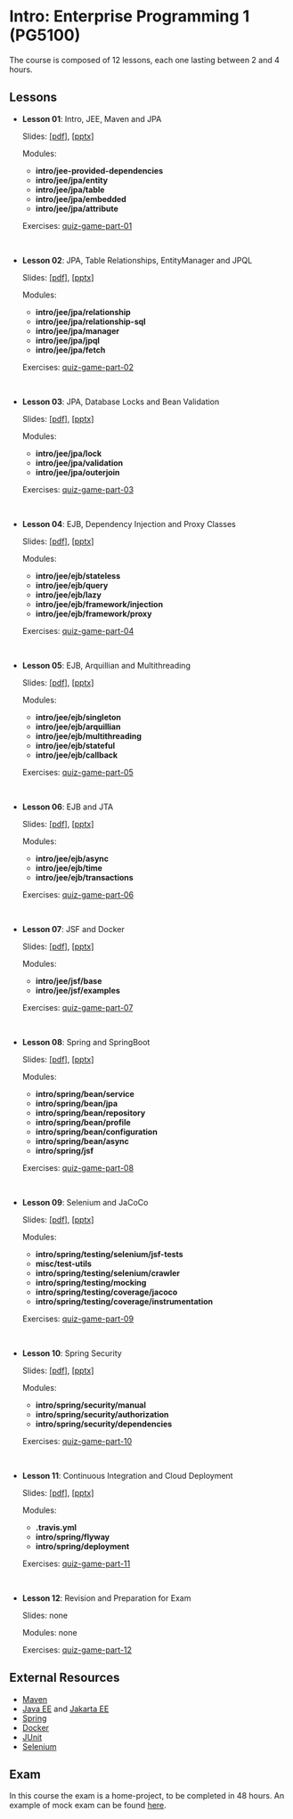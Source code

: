 # Intro: Enterprise Programming 1 (PG5100)

The course is composed of 12 lessons, each one lasting between 2 and 4 hours.

## Lessons

* **Lesson 01**: Intro, JEE, Maven and JPA
  
  Slides: [[pdf]](slides/lesson_01_intro.pdf), 
          [[pptx]](slides/lesson_01_intro.pptx)
          
  Modules:     
  
  * **intro/jee-provided-dependencies**            
  * **intro/jee/jpa/entity**            
  * **intro/jee/jpa/table**            
  * **intro/jee/jpa/embedded**            
  * **intro/jee/jpa/attribute**
  
  Exercises: [quiz-game-part-01](exercises/quiz-game/quiz-game-part-01.md)            

<br />

* **Lesson 02**: JPA, Table Relationships, EntityManager and JPQL
  
  Slides: [[pdf]](slides/lesson_02_jpa.pdf), 
          [[pptx]](slides/lesson_02_jpa.pptx)
  
  Modules:
     
  * **intro/jee/jpa/relationship**
  * **intro/jee/jpa/relationship-sql**
  * **intro/jee/jpa/manager**
  * **intro/jee/jpa/jpql**
  * **intro/jee/jpa/fetch**

  Exercises: [quiz-game-part-02](exercises/quiz-game/quiz-game-part-02.md)  



<br />

* **Lesson 03**: JPA, Database Locks and Bean Validation
  
  Slides: [[pdf]](slides/lesson_03_jpa.pdf), 
          [[pptx]](slides/lesson_03_jpa.pptx)
  
  Modules:
     
  * **intro/jee/jpa/lock**
  * **intro/jee/jpa/validation**
  * **intro/jee/jpa/outerjoin**

  Exercises: [quiz-game-part-03](exercises/quiz-game/quiz-game-part-03.md)  


<br />


* **Lesson 04**: EJB, Dependency Injection and Proxy Classes
  
  Slides: [[pdf]](slides/lesson_04_ejb.pdf), 
          [[pptx]](slides/lesson_04_ejb.pptx)
  
  Modules:
     
  * **intro/jee/ejb/stateless**
  * **intro/jee/ejb/query**
  * **intro/jee/ejb/lazy**
  * **intro/jee/ejb/framework/injection**
  * **intro/jee/ejb/framework/proxy**

  Exercises: [quiz-game-part-04](exercises/quiz-game/quiz-game-part-04.md)  


<br />


* **Lesson 05**: EJB, Arquillian and Multithreading
  
  Slides: [[pdf]](slides/lesson_05_ejb.pdf), 
          [[pptx]](slides/lesson_05_ejb.pptx)
            
  Modules:
     
  * **intro/jee/ejb/singleton**
  * **intro/jee/ejb/arquillian**
  * **intro/jee/ejb/multithreading**
  * **intro/jee/ejb/stateful**
  * **intro/jee/ejb/callback**

  Exercises: [quiz-game-part-05](exercises/quiz-game/quiz-game-part-05.md)  


<br />

* **Lesson 06**: EJB and JTA
  
  Slides: [[pdf]](slides/lesson_06_ejb.pdf), 
          [[pptx]](slides/lesson_06_ejb.pptx)
  
  Modules:
     
  * **intro/jee/ejb/async**
  * **intro/jee/ejb/time**
  * **intro/jee/ejb/transactions**
 
  Exercises: [quiz-game-part-06](exercises/quiz-game/quiz-game-part-06.md)  


<br />


* **Lesson 07**: JSF and Docker
  
  Slides: [[pdf]](slides/lesson_07_jsf.pdf), 
          [[pptx]](slides/lesson_07_jsf.pptx)
  
  Modules:
     
  * **intro/jee/jsf/base**
  * **intro/jee/jsf/examples**
 
  Exercises: [quiz-game-part-07](exercises/quiz-game/quiz-game-part-07.md)  


<br />


* **Lesson 08**: Spring and SpringBoot
  
  Slides: [[pdf]](slides/lesson_08_spring.pdf), 
          [[pptx]](slides/lesson_08_spring.pptx)
  
  Modules:
     
  * **intro/spring/bean/service**
  * **intro/spring/bean/jpa**
  * **intro/spring/bean/repository**
  * **intro/spring/bean/profile**
  * **intro/spring/bean/configuration**
  * **intro/spring/bean/async**
  * **intro/spring/jsf**
 
  Exercises: [quiz-game-part-08](exercises/quiz-game/quiz-game-part-08.md)  

<br />


* **Lesson 09**: Selenium and JaCoCo 
  
  Slides: [[pdf]](slides/lesson_09_selenium.pdf), 
          [[pptx]](slides/lesson_09_selenium.pptx)
  
  Modules:
     
  * **intro/spring/testing/selenium/jsf-tests**
  * **misc/test-utils**
  * **intro/spring/testing/selenium/crawler**
  * **intro/spring/testing/mocking**
  * **intro/spring/testing/coverage/jacoco**
  * **intro/spring/testing/coverage/instrumentation**
 
  Exercises: [quiz-game-part-09](exercises/quiz-game/quiz-game-part-09.md)  

<br />


* **Lesson 10**: Spring Security 
  
  Slides: [[pdf]](slides/lesson_10_security.pdf), 
          [[pptx]](slides/lesson_10_security.pptx)
  
  Modules:
     
  * **intro/spring/security/manual**
  * **intro/spring/security/authorization**
  * **intro/spring/security/dependencies**
 
  Exercises: [quiz-game-part-10](exercises/quiz-game/quiz-game-part-10.md)  


<br />

* **Lesson 11**: Continuous Integration and Cloud Deployment 
  
  Slides: [[pdf]](slides/lesson_11_ci.pdf), 
          [[pptx]](slides/lesson_11_ci.pptx)
  
  Modules:
     
  * **.travis.yml**
  * **intro/spring/flyway**
  * **intro/spring/deployment**
 
  Exercises: [quiz-game-part-11](exercises/quiz-game/quiz-game-part-11.md)  

<br />


* **Lesson 12**: Revision and Preparation for Exam 
  
  Slides: none
  
  Modules: none
     
  Exercises: [quiz-game-part-12](exercises/quiz-game/quiz-game-part-12.md)



## External Resources

* [Maven](https://maven.apache.org/)
* [Java EE](https://www.oracle.com/technetwork/java/javaee/documentation/index.html)
  and [Jakarta EE](https://jakarta.ee/)
* [Spring](https://spring.io)
* [Docker](https://www.docker.com/)
* [JUnit](https://junit.org/junit5/)    
* [Selenium](https://www.seleniumhq.org/)


## Exam

In this course the exam is a home-project, to be completed in 48 hours. 
An example of mock exam can be 
found [here](exams/mock_exam.pdf).